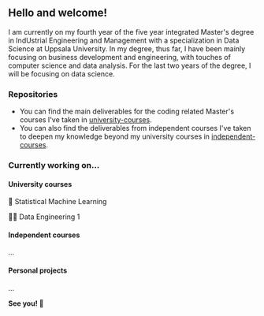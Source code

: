 ## Hello and welcome!

I am currently on my fourth year of the five year integrated Master's degree in IndUstrial Engineering and Management with a specialization in Data Science at Uppsala University. In my degree, thus far, I have been mainly focusing on business development and engineering, with touches of computer science and data analysis. For the last two years of the degree, I will be focusing on data science.

### Repositories
- You can find the main deliverables for the coding related Master's courses I've taken in [university-courses](https://github.com/alexandersundquist/university-courses).
- You can also find the deliverables from independent courses I've taken to deepen my knowledge beyond my university courses in [independent-courses](https://github.com/alexandersundquist/independent-courses).

### Currently working on...

#### University courses
  🤖 Statistical Machine Learning
  
  👨‍💻 Data Engineering 1

#### Independent courses
...

#### Personal projects
...

**See you! 👋**

<!---
alexandersundquist/alexandersundquist is a ✨ special ✨ repository because its `README.md` (this file) appears on your GitHub profile.
You can click the Preview link to take a look at your changes.
--->
